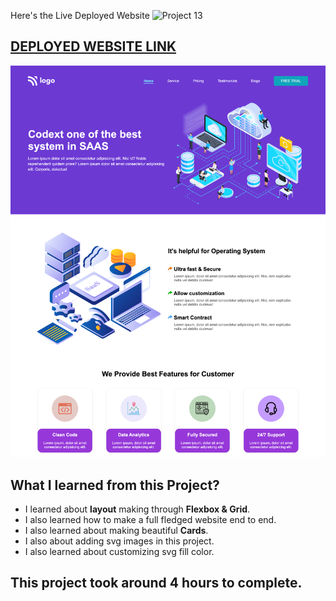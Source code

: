 Here's the Live Deployed Website ![Project 13]()

## [DEPLOYED WEBSITE LINK]()

![Completed Website](./readmeImages/screencapture.png)

## What I learned from this Project?

- I learned about **layout** making through **Flexbox & Grid**.
- I also learned how to make a full fledged website end to end.
- I also learned about making beautiful **Cards**.
- I also about adding svg images in this project.
- I also learned about customizing svg fill color.

## This project took around **4 hours** to complete.
